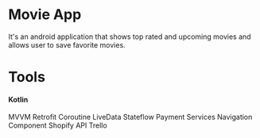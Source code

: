 # Movie App
It's an android application that shows top rated and upcoming movies and allows user to save favorite movies.

# Tools
#### Kotlin
MVVM
Retrofit
Coroutine
LiveData
Stateflow
Payment Services
Navigation Component
Shopify API
Trello

